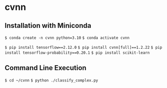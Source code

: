 # cvnn

## Installation with Miniconda

`$ conda create -n cvnn python=3.10`
`$ conda activate cvnn`

`$ pip install tensorflow==2.12.0`
`$ pip install cvnn[full]==1.2.22`
`$ pip install tensorflow-probability==0.20.1`
`$ pip install scikit-learn`

## Command Line Execution

`$ cd ~/cvnn`
`$ python ./classify_complex.py`

